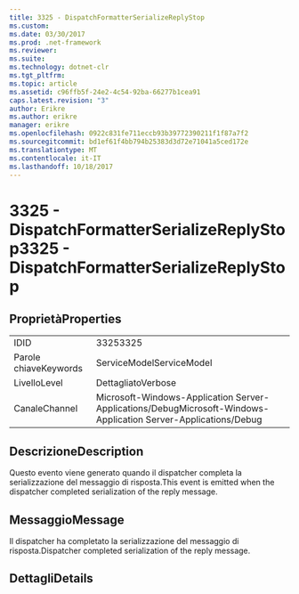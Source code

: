 ```yaml
---
title: 3325 - DispatchFormatterSerializeReplyStop
ms.custom: 
ms.date: 03/30/2017
ms.prod: .net-framework
ms.reviewer: 
ms.suite: 
ms.technology: dotnet-clr
ms.tgt_pltfrm: 
ms.topic: article
ms.assetid: c96ffb5f-24e2-4c54-92ba-66277b1cea91
caps.latest.revision: "3"
author: Erikre
ms.author: erikre
manager: erikre
ms.openlocfilehash: 0922c831fe711eccb93b39772390211f1f87a7f2
ms.sourcegitcommit: bd1ef61f4bb794b25383d3d72e71041a5ced172e
ms.translationtype: MT
ms.contentlocale: it-IT
ms.lasthandoff: 10/18/2017
---
```

# <a name="3325---dispatchformatterserializereplystop"></a><span data-ttu-id="2c795-102">3325 - DispatchFormatterSerializeReplyStop</span><span class="sxs-lookup"><span data-stu-id="2c795-102">3325 - DispatchFormatterSerializeReplyStop</span></span>
## <a name="properties"></a><span data-ttu-id="2c795-103">Proprietà</span><span class="sxs-lookup"><span data-stu-id="2c795-103">Properties</span></span>  
  
|||  
|-|-|  
|<span data-ttu-id="2c795-104">ID</span><span class="sxs-lookup"><span data-stu-id="2c795-104">ID</span></span>|<span data-ttu-id="2c795-105">3325</span><span class="sxs-lookup"><span data-stu-id="2c795-105">3325</span></span>|  
|<span data-ttu-id="2c795-106">Parole chiave</span><span class="sxs-lookup"><span data-stu-id="2c795-106">Keywords</span></span>|<span data-ttu-id="2c795-107">ServiceModel</span><span class="sxs-lookup"><span data-stu-id="2c795-107">ServiceModel</span></span>|  
|<span data-ttu-id="2c795-108">Livello</span><span class="sxs-lookup"><span data-stu-id="2c795-108">Level</span></span>|<span data-ttu-id="2c795-109">Dettagliato</span><span class="sxs-lookup"><span data-stu-id="2c795-109">Verbose</span></span>|  
|<span data-ttu-id="2c795-110">Canale</span><span class="sxs-lookup"><span data-stu-id="2c795-110">Channel</span></span>|<span data-ttu-id="2c795-111">Microsoft-Windows-Application Server-Applications/Debug</span><span class="sxs-lookup"><span data-stu-id="2c795-111">Microsoft-Windows-Application Server-Applications/Debug</span></span>|  
  
## <a name="description"></a><span data-ttu-id="2c795-112">Descrizione</span><span class="sxs-lookup"><span data-stu-id="2c795-112">Description</span></span>  
 <span data-ttu-id="2c795-113">Questo evento viene generato quando il dispatcher completa la serializzazione del messaggio di risposta.</span><span class="sxs-lookup"><span data-stu-id="2c795-113">This event is emitted when the dispatcher completed serialization of the reply message.</span></span>  
  
## <a name="message"></a><span data-ttu-id="2c795-114">Messaggio</span><span class="sxs-lookup"><span data-stu-id="2c795-114">Message</span></span>  
 <span data-ttu-id="2c795-115">Il dispatcher ha completato la serializzazione del messaggio di risposta.</span><span class="sxs-lookup"><span data-stu-id="2c795-115">Dispatcher completed serialization of the reply message.</span></span>  
  
## <a name="details"></a><span data-ttu-id="2c795-116">Dettagli</span><span class="sxs-lookup"><span data-stu-id="2c795-116">Details</span></span>

